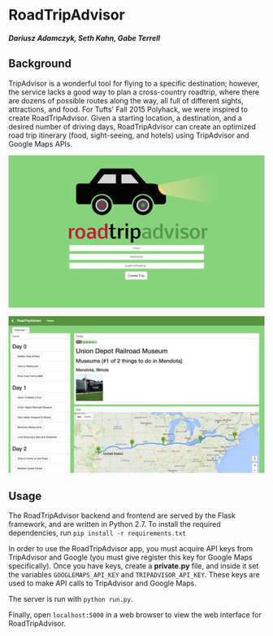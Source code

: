 [index]: readme/index.png
[overview]: readme/overview.png

# RoadTripAdvisor
##### Dariusz Adamczyk, Seth Kahn, Gabe Terrell #####


Background
-----------------

TripAdvisor is a wonderful tool for flying to a specific destination; however, the service lacks a good way to plan a cross-country roadtrip, where there are dozens of possible routes along the way, all full of different sights, attractions, and food. For Tufts' Fall 2015 Polyhack, we were inspired to create RoadTripAdvisor. Given a starting location, a destination, and a desired number of driving days, RoadTripAdvisor can create an optimized road trip itinerary (food, sight-seeing, and hotels) using TripAdvisor and Google Maps APIs.

![Landing Page of RoadTripAdvisor][index]

![Itinerary for a four day road trip from Denver, CO to Somerville, MA][overview]

Usage
-----------------

The RoadTripAdvisor backend and frontend are served by the Flask framework, and are written in Python 2.7. To install the required dependencies, run `pip install -r requirements.txt`

In order to use the RoadTripAdvisor app, you must acquire API keys from TripAdvisor and Google (you must give register this key for Google Maps specifically). Once you have keys, create a **private.py** file, and inside it set the variables `GOOGLEMAPS_API_KEY` and `TRIPADVISOR_API_KEY`. These keys are used to make API calls to TripAdvisor and Google Maps.

The server is run with `python run.py`. 

Finally, open `localhost:5000` in a web browser to view the web interface for RoadTripAdvisor.